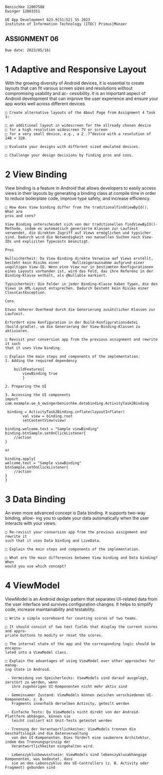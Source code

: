```
Benischke 12007588
Ewinger 12003351
```
```
UE App Development 623.9[51|52] SS 2023
Institute of Information Technology (ITEC) Primus|Münzer
```
## ASSIGNMENT 06

```
Due date: 2023/05/16|
```
# 1 Adaptive and Responsive Layout

With the growing diversity of Android devices, it is essential to create layouts that
can fit various screen sizes and resolutions without compromising usability and ac-
cessibility. It is an important aspect of Android development that can improve the
user experience and ensure your app works well across different devices.

```
□ Create alternative layouts of the About Page from Assignment 4 Task 3:
```
```
□ an additional layout in widescreen for the allready chosen device
□ for a high resolution widescreen TV or screen
□ for a very small device, e.g., a 2 .7“device with a resolution of 240 × 320.
```
```
□ Evaluate your designs with different sized emulated devices.
```
```
□ Challenge your design decisions by finding pros and cons.
```
# 2 View Binding

View binding is a feature in Android that allows developers to easily access views
in their layouts by generating a binding class at compile time in order to reduce
boilerplate code, improve type safety, and increase efficiency.

```
□ How does View binding differ from the traditionalfindViewById(). What are
pros and cons?

View Binding unterscheidet sich von der traditionellen findViewById()-Methode, indem es automatisch generierte Klassen zur Laufzeit verwendet, die direkten Zugriff auf Views ermöglichen und typsicher sind. Dadurch wird die Notwendigkeit von manuellen Suchen nach View-IDs und expliziten Typecasts beseitigt.

Pros

Nullsicherheit: Da View Binding direkte Verweise auf Views erstellt, besteht kein Risiko einer      Nullzeigerausnahme aufgrund einer ungültigen View-ID. Wenn eine View nur in bestimmten Konfigurationen eines Layouts vorhanden ist, wird das Feld, das ihre Referenz in der Binding-Klasse enthält, als @Nullable markiert.

Typsicherheit: Die Felder in jeder Binding-Klasse haben Typen, die den Views im XML-Layout entsprechen. Dadurch besteht kein Risiko einer ClassCastException. 

Cons

Etwas höherer Overhead durch die Generierung zusätzlicher Klassen zur Laufzeit.

Erfordert eine Konfiguration in der Build-Konfigurationsdatei (build.gradle), um die Generierung der View-Binding-Klassen zu aktivieren.

```
```
□ Revisit your conversion app from the previous assignment and rewrite it such
that it uses View binding.
```
```
□ Explain the main steps and components of the implementation.
1. Adding the required dependency

    buildFeatures{
        viewBinding true
        }

2. Preparing the UI

3. Accessing the UI components
import com.example.ue_6_ewingerbenischke.databinding.ActivityTask2Binding

 binding = ActivityTask2Binding.inflate(layoutInflater)
        val view = binding.root
        setContentView(view)

binding.welcome.text = "Sample viewBinding"
binding.btnSample.setOnClickListener{
    //action
}

or 

binding.apply{
welcome.text = "Sample viewBinding"
btnSample.setOnClickListener{
    //action
}
}

```
# 3 Data Binding

An even more advanced concept is Data binding. It supports two-way binding, allow-
ing you to update your data automatically when the user interacts with your views.

```
□ Re-revisit your conversion app from the previous assignment and rewrite it
such that it uses Data binding and LiveData.
```
```
□ Explain the main steps and components of the implementation.
```
```
□ What are the main differences between View binding and Data binding? When
would you use which concept?
```
# 4 ViewModel

ViewModel is an Android design pattern that separates UI-related data from the
user interface and survives configuration changes. It helps to simplify code, increase
maintainability and testability.

```
□ Write a simple scoreboard for counting scores of two teams.
```
```
□ It should consist of two text fields that display the current scores and appro-
priate buttons to modify or reset the scores.
```
```
□ The internal state of the app and the corresponding logic should be encapsu-
lated into a ViewModel class.
```
```
□ Explain the advantages of using ViewModel over other approaches for manag-
ing state in Android.

 - Vermeidung von Speicherlecks: ViewModels sind darauf ausgelegt, zerstört zu werden, wenn
   ihre zugehörigen UI-Komponenten nicht mehr aktiv sind

 - Gemeinsamer Zustand: ViewModels können zwischen verschiedenen UI-Komponenten, z. B. 
   Fragments innerhalb derselben Activity, geteilt werden

 - Einfache Tests: Da ViewModels nicht direkt von der Android-Plattform abhängen, können sie 
   leicht isoliert mit Unit-Tests getestet werden

 - Trennung der Verantwortlichkeiten: ViewModels trennen die Geschäftslogik und die Datenverwaltung 
   von den UI-Komponenten. Dies fördert eine sauberere Architektur, indem das Trennungsprinzip der
   Verantwortlichkeiten eingehalten wird.

 - Lebenszyklusbewusstsein: ViewModels sind lebenszyklusabhängige Komponenten, was bedeutet, dass 
   sie an den Lebenszyklus des UI-Controllers (z. B. Activity oder Fragment) gebunden sind
```




